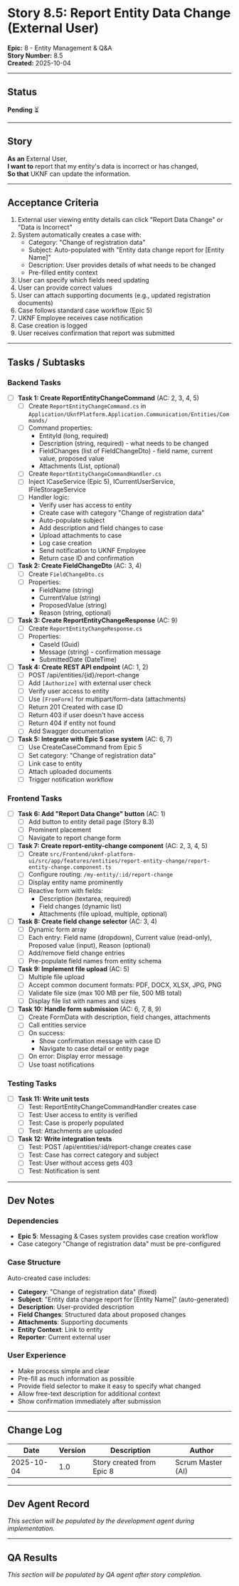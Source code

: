 # Story 8.5: Report Entity Data Change (External User)

**Epic:** 8 - Entity Management & Q&A  
**Story Number:** 8.5  
**Created:** 2025-10-04

---

## Status

**Pending** ⏳

---

## Story

**As an** External User,  
**I want to** report that my entity's data is incorrect or has changed,  
**So that** UKNF can update the information.

---

## Acceptance Criteria

1. External user viewing entity details can click "Report Data Change" or "Data is Incorrect"
2. System automatically creates a case with:
   - Category: "Change of registration data"
   - Subject: Auto-populated with "Entity data change report for [Entity Name]"
   - Description: User provides details of what needs to be changed
   - Pre-filled entity context
3. User can specify which fields need updating
4. User can provide correct values
5. User can attach supporting documents (e.g., updated registration documents)
6. Case follows standard case workflow (Epic 5)
7. UKNF Employee receives case notification
8. Case creation is logged
9. User receives confirmation that report was submitted

---

## Tasks / Subtasks

### Backend Tasks

- [ ] **Task 1: Create ReportEntityChangeCommand** (AC: 2, 3, 4, 5)
  - [ ] Create `ReportEntityChangeCommand.cs` in `Application/UknfPlatform.Application.Communication/Entities/Commands/`
  - [ ] Command properties:
    - EntityId (long, required)
    - Description (string, required) - what needs to be changed
    - FieldChanges (list of FieldChangeDto) - field name, current value, proposed value
    - Attachments (List<IFormFile>, optional)
  - [ ] Create `ReportEntityChangeCommandHandler.cs`
  - [ ] Inject ICaseService (Epic 5), ICurrentUserService, IFileStorageService
  - [ ] Handler logic:
    - Verify user has access to entity
    - Create case with category "Change of registration data"
    - Auto-populate subject
    - Add description and field changes to case
    - Upload attachments to case
    - Log case creation
    - Send notification to UKNF Employee
    - Return case ID and confirmation

- [ ] **Task 2: Create FieldChangeDto** (AC: 3, 4)
  - [ ] Create `FieldChangeDto.cs`
  - [ ] Properties:
    - FieldName (string)
    - CurrentValue (string)
    - ProposedValue (string)
    - Reason (string, optional)

- [ ] **Task 3: Create ReportEntityChangeResponse** (AC: 9)
  - [ ] Create `ReportEntityChangeResponse.cs`
  - [ ] Properties:
    - CaseId (Guid)
    - Message (string) - confirmation message
    - SubmittedDate (DateTime)

- [ ] **Task 4: Create REST API endpoint** (AC: 1, 2)
  - [ ] POST /api/entities/{id}/report-change
  - [ ] Add `[Authorize]` with external user check
  - [ ] Verify user access to entity
  - [ ] Use `[FromForm]` for multipart/form-data (attachments)
  - [ ] Return 201 Created with case ID
  - [ ] Return 403 if user doesn't have access
  - [ ] Return 404 if entity not found
  - [ ] Add Swagger documentation

- [ ] **Task 5: Integrate with Epic 5 case system** (AC: 6, 7)
  - [ ] Use CreateCaseCommand from Epic 5
  - [ ] Set category: "Change of registration data"
  - [ ] Link case to entity
  - [ ] Attach uploaded documents
  - [ ] Trigger notification workflow

### Frontend Tasks

- [ ] **Task 6: Add "Report Data Change" button** (AC: 1)
  - [ ] Add button to entity detail page (Story 8.3)
  - [ ] Prominent placement
  - [ ] Navigate to report change form

- [ ] **Task 7: Create report-entity-change component** (AC: 2, 3, 4, 5)
  - [ ] Create `src/Frontend/uknf-platform-ui/src/app/features/entities/report-entity-change/report-entity-change.component.ts`
  - [ ] Configure routing: `/my-entity/:id/report-change`
  - [ ] Display entity name prominently
  - [ ] Reactive form with fields:
    - Description (textarea, required)
    - Field changes (dynamic list)
    - Attachments (file upload, multiple, optional)

- [ ] **Task 8: Create field change selector** (AC: 3, 4)
  - [ ] Dynamic form array
  - [ ] Each entry: Field name (dropdown), Current value (read-only), Proposed value (input), Reason (optional)
  - [ ] Add/remove field change entries
  - [ ] Pre-populate field names from entity schema

- [ ] **Task 9: Implement file upload** (AC: 5)
  - [ ] Multiple file upload
  - [ ] Accept common document formats: PDF, DOCX, XLSX, JPG, PNG
  - [ ] Validate file size (max 100 MB per file, 500 MB total)
  - [ ] Display file list with names and sizes

- [ ] **Task 10: Handle form submission** (AC: 6, 7, 8, 9)
  - [ ] Create FormData with description, field changes, attachments
  - [ ] Call entities service
  - [ ] On success:
    - Show confirmation message with case ID
    - Navigate to case detail or entity page
  - [ ] On error: Display error message
  - [ ] Use toast notifications

### Testing Tasks

- [ ] **Task 11: Write unit tests**
  - [ ] Test: ReportEntityChangeCommandHandler creates case
  - [ ] Test: User access to entity is verified
  - [ ] Test: Case is properly populated
  - [ ] Test: Attachments are uploaded

- [ ] **Task 12: Write integration tests**
  - [ ] Test: POST /api/entities/:id/report-change creates case
  - [ ] Test: Case has correct category and subject
  - [ ] Test: User without access gets 403
  - [ ] Test: Notification is sent

---

## Dev Notes

### Dependencies

- **Epic 5**: Messaging & Cases system provides case creation workflow
- Case category "Change of registration data" must be pre-configured

### Case Structure

Auto-created case includes:
- **Category**: "Change of registration data" (fixed)
- **Subject**: "Entity data change report for [Entity Name]" (auto-generated)
- **Description**: User-provided description
- **Field Changes**: Structured data about proposed changes
- **Attachments**: Supporting documents
- **Entity Context**: Link to entity
- **Reporter**: Current external user

### User Experience

- Make process simple and clear
- Pre-fill as much information as possible
- Provide field selector to make it easy to specify what changed
- Allow free-text description for additional context
- Show confirmation immediately after submission

---

## Change Log

| Date | Version | Description | Author |
|------|---------|-------------|--------|
| 2025-10-04 | 1.0 | Story created from Epic 8 | Scrum Master (AI) |

---

## Dev Agent Record

_This section will be populated by the development agent during implementation._

---

## QA Results

_This section will be populated by QA agent after story completion._

